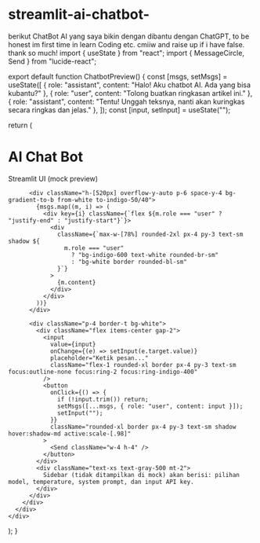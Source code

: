 # streamlit-ai-chatbot-
berikut ChatBot AI yang saya bikin dengan dibantu dengan ChatGPT, to be honest im first time in learn Coding etc. cmiiw and raise up if i have false. thank so much!
import { useState } from "react";
import { MessageCircle, Send } from "lucide-react";

export default function ChatbotPreview() {
  const [msgs, setMsgs] = useState([
    { role: "assistant", content: "Halo! Aku chatbot AI. Ada yang bisa kubantu?" },
    { role: "user", content: "Tolong buatkan ringkasan artikel ini." },
    { role: "assistant", content: "Tentu! Unggah teksnya, nanti akan kuringkas secara ringkas dan jelas." },
  ]);
  const [input, setInput] = useState("");

  return (
    <div className="min-h-screen w-full bg-gray-50 flex items-center justify-center p-6">
      <div className="w-full max-w-3xl">
        <div className="bg-white rounded-2xl shadow-xl border overflow-hidden">
          <div className="px-6 py-4 border-b bg-indigo-600 text-white flex items-center gap-2">
            <MessageCircle className="w-5 h-5" />
            <h1 className="text-lg font-semibold">AI Chat Bot</h1>
            <span className="ml-auto text-xs opacity-90">Streamlit UI (mock preview)</span>
          </div>

          <div className="h-[520px] overflow-y-auto p-6 space-y-4 bg-gradient-to-b from-white to-indigo-50/40">
            {msgs.map((m, i) => (
              <div key={i} className={`flex ${m.role === "user" ? "justify-end" : "justify-start"}`}>
                <div
                  className={`max-w-[78%] rounded-2xl px-4 py-3 text-sm shadow ${
                    m.role === "user"
                      ? "bg-indigo-600 text-white rounded-br-sm"
                      : "bg-white border rounded-bl-sm"
                  }`}
                >
                  {m.content}
                </div>
              </div>
            ))}
          </div>

          <div className="p-4 border-t bg-white">
            <div className="flex items-center gap-2">
              <input
                value={input}
                onChange={(e) => setInput(e.target.value)}
                placeholder="Ketik pesan..."
                className="flex-1 rounded-xl border px-4 py-3 text-sm focus:outline-none focus:ring-2 focus:ring-indigo-400"
              />
              <button
                onClick={() => {
                  if (!input.trim()) return;
                  setMsgs([...msgs, { role: "user", content: input }]);
                  setInput("");
                }}
                className="rounded-xl border px-4 py-3 text-sm shadow hover:shadow-md active:scale-[.98]"
              >
                <Send className="w-4 h-4" />
              </button>
            </div>
            <div className="text-xs text-gray-500 mt-2">
              Sidebar (tidak ditampilkan di mock) akan berisi: pilihan model, temperature, system prompt, dan input API key.
            </div>
          </div>
        </div>
      </div>
    </div>
  );
}
